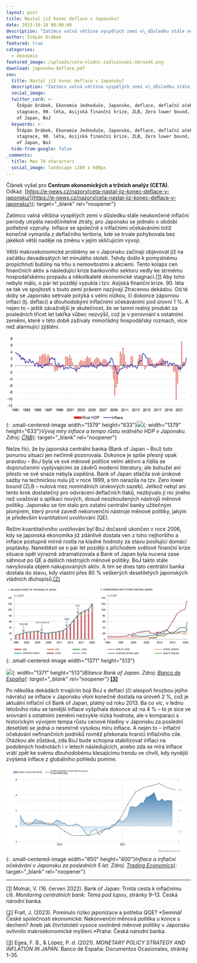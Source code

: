```yaml
---
layout: post
title: Nastal již konec deflace v Japonsku?
date: 2023-10-18 00:00:00
description: "Zatímco valná většina vyspělých zemí v\_důsledku stále neukončené inflační periody utrpěla neodčinitelné ztráty, pro Japonsko se jednalo o období potřebné vzpruhy.  Co stojí za dekády trvající deflací v Japonsku?"
author: Štěpán Drábek
featured: true
categories:
  - ekonomie
featured_image: /uploads/ceta-vladni-zadluzovani-obrazek.png
download: japonska-deflace.pdf
seo:
  title: Nastal již konec deflace v Japonsku?
  description: "Zatímco valná většina vyspělých zemí v\_důsledku stále neukončené inflační periody utrpěla neodčinitelné ztráty, pro Japonsko se jednalo o období potřebné vzpruhy.  Co stojí za dekády trvající deflací v Japonsku?"
  social_image:
  twitter_card: >-
    Štěpán Drábek, Ekonomie Jednoduše, Japonsko, deflace, deflační očekávání,
    stagnace, 90. léta, Asijská finanční krize, ZLB, Zero lower bound, QE, Bank
    of Japan, BoJ
  keywords: >-
    Štěpán Drábek, Ekonomie Jednoduše, Japonsko, deflace, deflační očekávání,
    stagnace, 90. léta, Asijská finanční krize, ZLB, Zero lower bound, QE, Bank
    of Japan, BoJ
  hide-from-google: false
_comments:
  title: Max 70 characters
  social_image: landscape 1200 x 600px
---
```

Článek vyšel pro&nbsp;**Centrum ekonomických a tržních analýz (CETA)**. Odkaz:&nbsp;[https://e-news.cz/nazory/ceta-nastal-jiz-konec-deflace-v-japonsku/](https://e-news.cz/nazory/ceta-nastal-jiz-konec-deflace-v-japonsku/){: target="_blank" rel="noopener"}

Zatímco valná většina vyspělých zemí v důsledku stále neukončené inflační periody utrpěla neodčinitelné ztráty, pro Japonsko se jednalo o období potřebné vzpruhy. Inflace se společně s inflačními očekáváními totiž konečně vymanila z deflačního teritoria, kde se trvale pohybovala bez jakékoli větší naděje na změnu v jejím skličujícím vývoji.

Větší makroekonomické problémy se v Japonsku začínají objevovat již na začátku devadesátých let minulého století. Tehdy došlo k pomyslnému propíchnutí bubliny na trhu s nemovitostmi a akciemi. Tento kolaps cen finančních aktiv a následující krize bankovního sektoru vedly ke strmému hospodářskému propadu a několikaleté ekonomické stagnaci.[\[1\]](#_ftn1) Aby toho nebylo málo, o pár let později vypukla i tzv. Asijská finanční krize. 90. léta se tak ve spojitosti s touto zemí právem nazývají Ztracenou dekádou. Od té doby se Japonsko setrvale potýká s velmi nízkou, či dokonce zápornou inflací (tj. deflací) a dlouhodobými inflačními očekáváními pod úrovní 1 %. A nejen to – ještě závažnější je skutečnost, že se tamní reálný produkt za posledních třicet let takřka vůbec nezvýšil, což je v porovnání s ostatními zeměmi, které v této době zažívaly mimořádný hospodářský rozmach, více než alarmující zjištění.

![](/uploads/vyvoj-inflace-a-hdp-v-japonsku-1.png){: .small-centered-image width="1379" height="633"}![](blob:https://app.cloudcannon.com/1dbd6e01-6955-4668-8f47-3fd111767245){: width="1379" height="633"}*Vývoj míry inflace a tempo růstu reálného HDP v Japonsku. Zdroj:* [*ČNB*](https://www.cnb.cz/cs/o_cnb/cnblog/Bank-of-Japan-Trnita-cesta-k-inflacnimu-cili/){: target="_blank" rel="noopener"}

Nelze říci, že by japonská centrální banka (Bank of Japan – BoJ) tuto ponurou situaci jen nečinně pozorovala. Dokonce je spíše přesný opak pravdou – BoJ byla ve své měnové politice velmi aktivní a řídila se doporučeními vyplývajícími ze závěrů moderní literatury, ale bohužel ani přesto ve své snaze nebyla úspěšná. Bank of Japan stlačila své úrokové sazby na technickou nulu již v roce 1999, a tím narazila na tzv. Zero lower bound (ZLB – nulová mez nominálních úrokových sazeb). Jelikož nebyl ani tento krok dostatečný pro odvrácení deflačních tlaků, nezbývalo jí nic jiného než uvažovat o aplikaci nových, dosud neozkoušených nástrojů měnové politiky. Japonsko se tím stalo pro ostatní centrální banky užitečným pionýrem, který prvně zavedl nekonvenční nástroje měnové politiky, jakým je především kvantitativní uvolňování (QE).

Režim kvantitativního uvolňování byl BoJ dočasně ukončen v roce 2006, kdy se japonská ekonomika již zdánlivě dostala ven z toho nejhoršího a inflace postupně mírně rostla na kladné hodnoty za stavu posilující domácí poptávky. Naneštěstí se o pár let později s příchodem světové finanční krize situace opět výrazně zdramatizovala a Bank of Japan byla nucena zase sáhnout po QE a dalších nástrojích měnové politiky. BoJ takto stále navyšovala objem nakupovaných aktiv. A tím se dnes tato centrální banka dostala do stavu, kdy vlastní přes 80 % veškerých desetiletých japonských vládních dluhopisů.[\[2\]](#_ftn2)

![](/uploads/boj-balance-sheet-struktura-1.png){: .small-centered-image width="1371" height="513"}

![](blob:https://app.cloudcannon.com/0fd6c669-ff01-4019-b775-64f8be62d3e8){: width="1371" height="513"}*Bilance Bank of Japan. Zdroj:* *[Banco de España](https://www.bde.es/f/webbde/SES/Secciones/Publicaciones/PublicacionesSeriadas/DocumentosOcasionales/21/Files/do2116e.pdf){: target="_blank" rel="noopener"}*&nbsp;[**\[3\]**](#_ftn3)

Po několika dekádách trvajícím boji BoJ s deflací (či alespoň hrozbou jejího návratu) se inflace v Japonsku vloni konečně dostala na úroveň 2 %, což je aktuální inflační cíl Bank of Japan, platný od roku 2013. Ba co víc, v lednu letošního roku se tamější inflace vyšplhala dokonce až na 4 % – to je sice ve srovnání s ostatními zeměmi nezvykle nízká hodnota, ale v komparaci s historickým vývojem tempa růstu cenové hladiny v Japonsku za poslední desetiletí se jedná o nesmírně vysokou míru inflace. A nejen to – inflační očekávání nefinančních podniků rovněž překonala hranici inflačního cíle. Otázkou ale zůstává, zda BoJ bude schopna stabilizovat inflaci na podobných hodnotách i v letech následujících, anebo zda se míra inflace vrátí zpět ke svému dlouhodobému klesajícímu trendu ve chvíli, kdy nynější zvýšená inflace z globálního pohledu pomine.

![](/uploads/japan-inflation-cpi-1.png){: .small-centered-image width="850" height="400"}*Inflace a inflační očekávání v Japonsku za posledních 5 let. Zdroj:* [*Trading Economics*](https://tradingeconomics.com/japan/inflation-cpi){: target="_blank" rel="noopener"}

---

[\[1\]](applewebdata://39D8A155-78C2-4C2D-B3A9-86A67D6A75A2#_ftnref1) Molnár, V. (16. červen 2022). Bank of Japan: Trnitá cesta k inflačnímu cíli. *Monitoring centrálních bank: Téma pod lupou*, stránky 9–13. Česká národní banka.

[\[2\]](applewebdata://39D8A155-78C2-4C2D-B3A9-86A67D6A75A2#_ftnref2) Frait, J. (2023). Pominulo riziko japonizace a potřeba QQE? *Seminář České společnosti ekonomické: Nekonvenční měnová politika u konce s dechem? Aneb jak čtvrtstoletí vysoce uvolněné měnové politiky v Japonsku ovlivnilo makroekonomické myšlení.*Praha: Česká národní banka.

[\[3\]](applewebdata://39D8A155-78C2-4C2D-B3A9-86A67D6A75A2#_ftnref3) Egea, F. B., & López, P. d. (2021). *MONETARY POLICY STRATEGY AND INFLATION IN JAPAN*. Banco de España: Documentos Ocasionales, stránky 1–35.